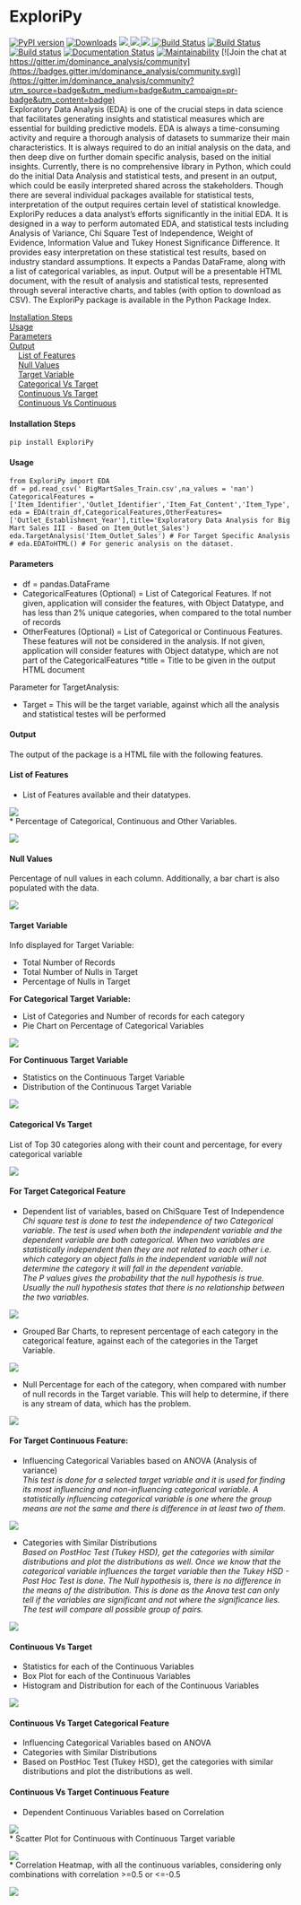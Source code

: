 # ExploriPy
[![PyPI version](https://badge.fury.io/py/ExploriPy.svg)](https://badge.fury.io/py/exploripy)
[![Downloads](https://pepy.tech/badge/ExploriPy)](https://pepy.tech/project/ExploriPy) 
<a href="https://github.com/Vibish/exploripy/blob/master/LICENSE">
  <img src="https://img.shields.io/github/license/Vibish/exploripy.svg">
</a>
<a href="https://github.com/Vibish/exploripy/stargazers">
  <img src="https://img.shields.io/github/stars/Vibish/exploripy.svg">
</a>
<a href="https://github.com/Vibish/exploripy/network/members">
  <img src="https://img.shields.io/github/forks/Vibish/exploripy.svg">
</a>
[![Build Status](https://travis-ci.org/quintshekhar/exploripy.svg?branch=master)](https://travis-ci.org/quintshekhar/exploripy)
[![Build Status](https://dev.azure.com/shashanksist/shashank_sist/_apis/build/status/bhagatsajan0073.dominance-analysis?branchName=master)](https://dev.azure.com/shashanksist/shashank_sist/_build?definitionId=3)
[![Build status](https://ci.appveyor.com/api/projects/status/t3w0hs7bhragnvbi?svg=true)](https://ci.appveyor.com/project/bhagatsajan0073/dominance-analysis)
[![Documentation Status](https://readthedocs.org/projects/dominance-analysis/badge/?version=latest)](https://dominance-analysis.readthedocs.io/en/latest/?badge=latest)
[![Maintainability](https://api.codeclimate.com/v1/badges/97a8614c71d05ef05a3e/maintainability)](https://codeclimate.com/github/bhagatsajan0073/dominance_analysis/maintainability) [![Join the chat at https://gitter.im/dominance_analysis/community](https://badges.gitter.im/dominance_analysis/community.svg)](https://gitter.im/dominance_analysis/community?utm_source=badge&utm_medium=badge&utm_campaign=pr-badge&utm_content=badge)
</br>
Exploratory Data Analysis (EDA) is one of the crucial steps in data science that facilitates generating insights and statistical measures which are essential for building predictive models. EDA is always a time-consuming activity and require a thorough analysis of datasets to summarize their main characteristics. It is always required to do an initial analysis on the data, and then deep dive on further domain specific analysis, based on the initial insights. Currently, there is no comprehensive library in Python, which could do the initial Data Analysis and statistical tests, and present in an output, which could be easily interpreted shared across the stakeholders. Though there are several individual packages available for statistical tests, interpretation of the output requires certain level of statistical knowledge. <br>
ExploriPy reduces a data analyst’s efforts significantly in the initial EDA. It is designed in a way to perform automated EDA, and statistical tests including Analysis of Variance, Chi Square Test of Independence, Weight of Evidence, Information Value and Tukey Honest Significance Difference. It provides easy interpretation on these statistical test results, based on industry standard assumptions. It expects a Pandas DataFrame, along with a list of categorical variables, as input. Output will be a presentable HTML document, with the result of analysis and statistical tests, represented through several interactive charts, and tables (with option to download as CSV). The ExploriPy package is available in the Python Package Index.


[Installation Steps](#installation-steps) </br>
[Usage](#usage) </br>
[Parameters](#parameters) </br>
[Output](#output) </br>
&nbsp;   &nbsp;  [List of Features](#list-of-features) </br>
&nbsp;   &nbsp;  [Null Values](#null-values) </br>
&nbsp;   &nbsp;  [Target Variable](#target-variable) </br>
&nbsp;   &nbsp;  [Categorical Vs Target](#categorical-vs-target)</br>
&nbsp;   &nbsp;  [Continuous Vs Target](#continuous-vs-target)</br>
&nbsp;   &nbsp;  [Continuous Vs Continuous](#continuous-vs-continuous)

#### Installation Steps

```  
pip install ExploriPy
``` 
#### Usage
``` 
from ExploriPy import EDA
df = pd.read_csv(' BigMartSales_Train.csv',na_values = 'nan')
CategoricalFeatures = ['Item_Identifier','Outlet_Identifier','Item_Fat_Content','Item_Type','Outlet_Establishment_Year','Outlet_Size','Outlet_Location_Type','Outlet_Type','TrainTest']
eda = EDA(train_df,CategoricalFeatures,OtherFeatures=['Outlet_Establishment_Year'],title='Exploratory Data Analysis for Big Mart Sales III - Based on Item_Outlet_Sales')
eda.TargetAnalysis('Item_Outlet_Sales') # For Target Specific Analysis
# eda.EDAToHTML() # For generic analysis on the dataset. 
``` 

#### Parameters
* df = pandas.DataFrame
* CategoricalFeatures (Optional) = List of Categorical Features. If not given, application will consider the features, with Object Datatype, and has less than 2% unique categories, when compared to the total number of records
* OtherFeatures (Optional) = List of Categorical or Continuous Features. These features will not be considered in the analysis. If not given, application will consider features with Object datatype, which are not part of the CategoricalFeatures
*title = Title to be given in the output HTML document

Parameter for TargetAnalysis: <br>
* Target = This will be the target variable, against which all the analysis and statistical testes will be performed


#### Output <br>
The output of the package is a HTML file with the following features. <br>

#### List of Features <br>
* List of Features available and their datatypes. <br>
<p><img src='/ExploriPy/doc_images/List of Features.png'> <br>
* Percentage of Categorical, Continuous and Other Variables.
<p><img src='/ExploriPy/doc_images/Percentage of each type of Feature.png'> <br>
    
#### Null Values <br>
Percentage of null values in each column. Additionally, a bar chart is also populated with the data. <br>
<p><img src='/ExploriPy/doc_images/Null Values.png'> <br>

#### Target Variable <br>
Info displayed for Target Variable: <br>
* Total Number of Records <br>
* Total Number of Nulls in Target <br>
* Percentage of Nulls in Target <br>

**For Categorical Target Variable:** <br>
* List of Categories and Number of records for each category <br>
* Pie Chart on Percentage of Categorical Variables <br>
<p><img src='/ExploriPy/doc_images/Target Categorical.png'> <br>
 
**For Continuous Target Variable** <br>
* Statistics on the Continuous Target Variable <br>
* Distribution of the Continuous Target Variable <br>
<p><img src='/ExploriPy/doc_images/Target Continuous.png'> <br>

#### Categorical Vs Target <br>
List of Top 30 categories along with their count and percentage, for every categorical variable <br>
<p><img src='/ExploriPy/doc_images/Categorical Count.png'> <br>

#### For Target Categorical Feature <br>
* Dependent list of variables, based on ChiSquare Test of Independence <br>
<i> Chi square test is done to test the independence of two Categorical variable. The test is used when both the independent variable and the dependent variable are both categorical. When two variables are statistically independent then they are not related to each other i.e. which category an object falls in the independent variable will not determine the category it will fall in the dependent variable. <br>
The P values gives the probability that the null hypothesis is true. Usually the null hypothesis states that there is no relationship between the two variables. </i>
<p><img src='/ExploriPy/doc_images/Dependent Based on ChiSquare.png'> <br> 

* Grouped Bar Charts, to represent percentage of each category in the categorical feature, against each of the categories in the Target Variable.
<p><img src='/ExploriPy/doc_images/Categorical Vs Target Categorical.png'> <br> 

* Null Percentage for each of the category, when compared with number of null records in the Target variable. This will help to determine, if there is any stream of data, which has the problem.
 <p><img src='/ExploriPy/doc_images/Categorical Vs Null Percentage in Target.png'> <br> 
 
#### For Target Continuous Feature: <br>
* Influencing Categorical Variables based on ANOVA (Analysis of variance) <br>
<i>This test is done for a selected target variable and it is used for finding its most influencing and non-influencing categorical variable. A statistically influencing categorical variable is one where the group means are not the same and there is difference in at least two of them. </i>
 <p><img src='/ExploriPy/doc_images/Influencing Categorical Variables - Based on ANOVA.png'> <br> 

* Categories with Similar Distributions <br>
<i> Based on PostHoc Test (Tukey HSD), get the categories with similar distributions and plot the distributions as well.
Once we know that the categorical variable influences the target variable then the Tukey HSD - Post Hoc Test is done. The Null hypothesis is, there is no difference in the means of the distribution. This is done as the Anova test can only tell if the variables are significant and not where the significance lies. The test will compare all possible group of pairs. </i>
<p><img src='/ExploriPy/doc_images/Categories with Similar Distributions.png'> <br> 
    
#### Continuous Vs Target <br>
* Statistics for each of the Continuous Variables
* Box Plot for each of the Continuous Variables
* Histogram and Distribution for each of the Continuous Variables
<p><img src='/ExploriPy/doc_images/Stats on Continuous Variables.png'> <br> 

#### Continuous Vs Target Categorical Feature <br>
* Influencing Categorical Variables based on ANOVA
* Categories with Similar Distributions
* Based on PostHoc Test (Tukey HSD), get the categories with similar distributions and plot the distributions as well.

#### Continuous Vs Target Continuous Feature <br>
* Dependent Continuous Variables based on Correlation
<p><img src='/ExploriPy/doc_images/Correlation Heatmap.png'> <br> 
* Scatter Plot for Continuous with Continuous Target variable
<p><img src='/ExploriPy/doc_images/Scatter plot.PNG'> <br> 
* Correlation Heatmap, with all the continuous variables, considering only combinations with correlation >=0.5 or <=-0.5
<p><img src='/ExploriPy/doc_images/Correlation Heatmap.png'> <br> 
                                                                                                                        



 
